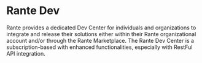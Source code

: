 # Rante Dev
Rante provides a dedicated Dev Center for individuals and organizations to integrate and release their solutions either within their Rante organizational account and/or through the Rante Marketplace. The Rante Dev Center is a subscription-based with enhanced functionalities, especially with RestFul API integration.
